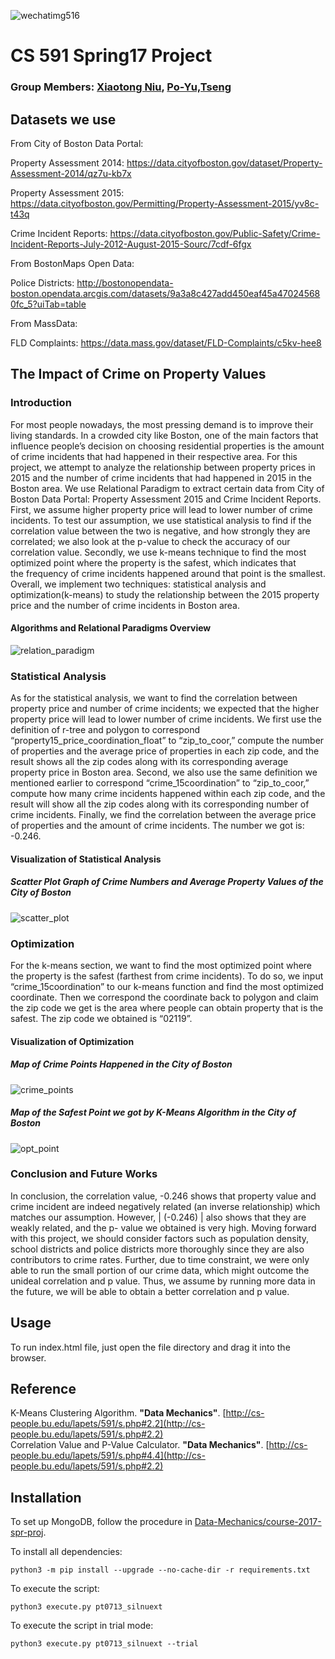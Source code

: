 ![wechatimg516](https://cloud.githubusercontent.com/assets/20471307/25777740/6d8d7d08-32b4-11e7-9c79-e62233b63220.jpeg)

# CS 591 Spring17 Project

### Group Members: [Xiaotong Niu](https://github.com/sylvia0801), [Po-Yu,Tseng](https://github.com/cybersoftintern)

## Datasets we use

From City of Boston Data Portal:

Property Assessment 2014: https://data.cityofboston.gov/dataset/Property-Assessment-2014/qz7u-kb7x

Property Assessment 2015: https://data.cityofboston.gov/Permitting/Property-Assessment-2015/yv8c-t43q

Crime Incident Reports: https://data.cityofboston.gov/Public-Safety/Crime-Incident-Reports-July-2012-August-2015-Sourc/7cdf-6fgx


From BostonMaps Open Data: 

Police Districts: http://bostonopendata-boston.opendata.arcgis.com/datasets/9a3a8c427add450eaf45a470245680fc_5?uiTab=table


From MassData:

FLD Complaints: https://data.mass.gov/dataset/FLD-Complaints/c5kv-hee8

## The Impact of Crime on Property Values

### Introduction
For most people nowadays, the most pressing demand is to improve their living standards. In a crowded city like Boston, one of the main factors that influence people’s decision on choosing residential properties is the amount of crime incidents that had happened in their respective area. For this project, we attempt to analyze the relationship between property prices in 2015 and the number of crime incidents that had happened in 2015 in the Boston area.
We use Relational Paradigm to extract certain data from City of Boston Data Portal: Property Assessment 2015 and Crime Incident Reports. First, we assume higher property price will lead to lower number of crime incidents. To test our assumption, we use statistical analysis to find if the correlation value between the two is negative, and how strongly they are correlated; we also look at the p-value to check the accuracy of our correlation value. Secondly, we use k-means technique to find the most optimized point where the property is the safest, which indicates that the frequency of crime incidents happened around that point is the smallest.
Overall, we implement two techniques: statistical analysis and optimization(k-means) to study the relationship between the 2015 property price and the number of crime incidents in Boston area.

#### Algorithms and Relational Paradigms Overview
![relation_paradigm](https://github.com/sylvia0801/course-2017-spr-proj/blob/master/pt0713_silnuext/proj3/images/relation_paradigm.jpeg)

### Statistical Analysis
As for the statistical analysis, we want to find the correlation between property price and number of crime incidents; we expected that the higher property price will lead to lower number of crime incidents. We first use the definition of r-tree and polygon to correspond “property15_price_coordination_float” to “zip_to_coor,” compute the number of properties and the average price of properties in each zip code, and the result shows all the zip codes along with its corresponding average property price in Boston area. 
Second, we also use the same definition we mentioned earlier to correspond “crime_15coordination” to “zip_to_coor,” compute how many crime incidents happened within each zip code, and the result will show all the zip codes along with its corresponding number of crime incidents. Finally, we find the correlation between the average price of properties and the amount of crime incidents. The number we got is: -0.246.

#### Visualization of Statistical Analysis
##### Scatter Plot Graph of Crime Numbers and Average Property Values of the City of Boston
![scatter_plot](https://github.com/sylvia0801/course-2017-spr-proj/blob/master/pt0713_silnuext/proj3/images/scatter_plot.png)


### Optimization
For the k-means section, we want to find the most optimized point where the property is the safest (farthest from crime incidents). To do so, we input “crime_15coordination” to our k-means function and find the most optimized coordinate. Then we correspond the coordinate back to polygon and claim the zip code we get is the area where people can obtain property that is the safest. The zip code we obtained is “02119”.

#### Visualization of Optimization
##### Map of Crime Points Happened in the City of Boston
![crime_points](https://github.com/sylvia0801/course-2017-spr-proj/blob/master/pt0713_silnuext/proj3/images/crime_points.png)
##### Map of the Safest Point we got by K-Means Algorithm in the City of Boston
![opt_point](https://github.com/sylvia0801/course-2017-spr-proj/blob/master/pt0713_silnuext/proj3/images/opt_point.png)

### Conclusion and Future Works
In conclusion, the correlation value, -0.246 shows that property value and crime incident are indeed negatively related (an inverse relationship) which matches our assumption. However, | (-0.246) | also shows that they are weakly related, and the p- value we obtained is very high. Moving forward with this project, we should consider factors such as population density, school districts and police districts more thoroughly since they are also contributors to crime rates. Further, due to time constraint, we were only able to run the small portion of our crime data, which might outcome the unideal correlation and p value. Thus, we assume by running more data in the future, we will be able to obtain a better correlation and p value.

## Usage
To run index.html file, just open the file directory and drag it into the browser.

## Reference
K-Means Clustering Algorithm. **"Data Mechanics"**. [http://cs-people.bu.edu/lapets/591/s.php#2.2](http://cs-people.bu.edu/lapets/591/s.php#2.2)<br>
Correlation Value and P-Value Calculator. **"Data Mechanics"**. [http://cs-people.bu.edu/lapets/591/s.php#4.4](http://cs-people.bu.edu/lapets/591/s.php#2.2)<br>

## Installation
To set up MongoDB, follow the procedure in [Data-Mechanics/course-2017-spr-proj](https://github.com/Data-Mechanics/course-2017-spr-proj).

To install all dependencies:
```
python3 -m pip install --upgrade --no-cache-dir -r requirements.txt
```
To execute the script:
```
python3 execute.py pt0713_silnuext
```
To execute the script in trial mode:
```
python3 execute.py pt0713_silnuext --trial
```


